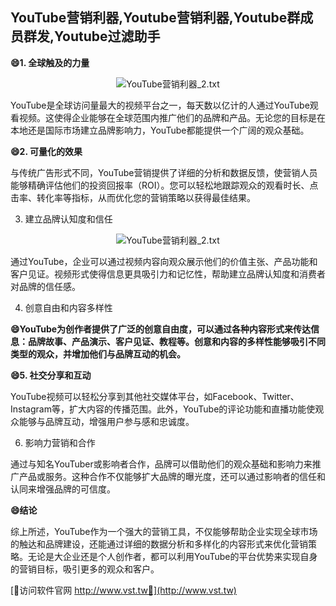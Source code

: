 ## **YouTube营销利器,Youtube营销利器,Youtube群成员群发,Youtube过滤助手**

**😄1. 全球触及的力量**

 <center><img src="https://vst.tw/MP4/tuiguang/png/7.png" alt="YouTube营销利器_2.txt"></center>

YouTube是全球访问量最大的视频平台之一，每天数以亿计的人通过YouTube观看视频。这使得企业能够在全球范围内推广他们的品牌和产品。无论您的目标是在本地还是国际市场建立品牌影响力，YouTube都能提供一个广阔的观众基础。

**😄2. 可量化的效果**

与传统广告形式不同，YouTube营销提供了详细的分析和数据反馈，使营销人员能够精确评估他们的投资回报率（ROI）。您可以轻松地跟踪观众的观看时长、点击率、转化率等指标，从而优化您的营销策略以获得最佳结果。

3. 建立品牌认知度和信任

 <center><img src="https://vst.tw/MP4/tuiguang/png/0.png" alt="YouTube营销利器_2.txt"></center>

通过YouTube，企业可以通过视频内容向观众展示他们的价值主张、产品功能和客户见证。视频形式使得信息更具吸引力和记忆性，帮助建立品牌认知度和消费者对品牌的信任感。

4. 创意自由和内容多样性

**😄YouTube为创作者提供了广泛的创意自由度，可以通过各种内容形式来传达信息：品牌故事、产品演示、客户见证、教程等。创意和内容的多样性能够吸引不同类型的观众，并增加他们与品牌互动的机会。**

**😄5. 社交分享和互动**

YouTube视频可以轻松分享到其他社交媒体平台，如Facebook、Twitter、Instagram等，扩大内容的传播范围。此外，YouTube的评论功能和直播功能使观众能够与品牌互动，增强用户参与感和忠诚度。

6. 影响力营销和合作

通过与知名YouTuber或影响者合作，品牌可以借助他们的观众基础和影响力来推广产品或服务。这种合作不仅能够扩大品牌的曝光度，还可以通过影响者的信任和认同来增强品牌的可信度。

**😄结论**

综上所述，YouTube作为一个强大的营销工具，不仅能够帮助企业实现全球市场的触达和品牌建设，还能通过详细的数据分析和多样化的内容形式来优化营销策略。无论是大企业还是个人创作者，都可以利用YouTube的平台优势来实现自身的营销目标，吸引更多的观众和客户。


[👻访问软件官网 http://www.vst.tw👻](http://www.vst.tw)
